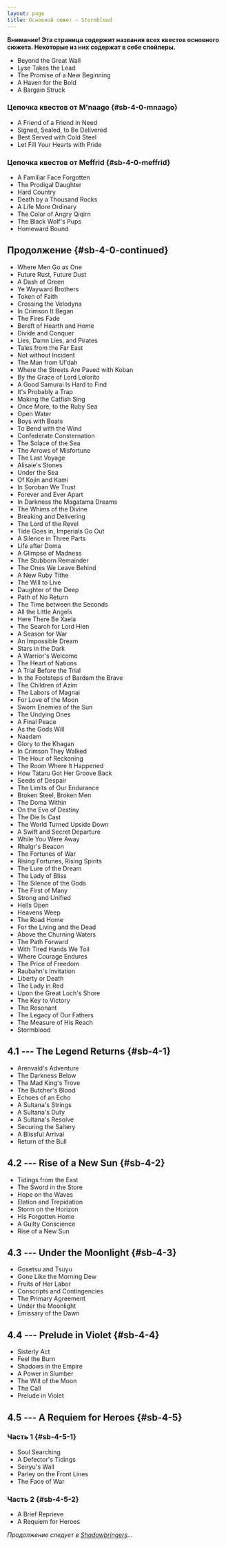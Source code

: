 ```yaml
---
layout: page
title: Основной сюжет — Stormblood
---
```


**Внимание! Эта страница содержит названия всех квестов основного сюжета. Некоторые из них содержат в себе спойлеры.**

* Beyond the Great Wall
* Lyse Takes the Lead
* The Promise of a New Beginning
* A Haven for the Bold
* A Bargain Struck

### Цепочка квестов от M'naago {#sb-4-0-mnaago}

* A Friend of a Friend in Need
* Signed, Sealed, to Be Delivered
* Best Served with Cold Steel
* Let Fill Your Hearts with Pride

### Цепочка квестов от Meffrid {#sb-4-0-meffrid}

* A Familiar Face Forgotten
* The Prodigal Daughter
* Hard Country
* Death by a Thousand Rocks
* A Life More Ordinary
* The Color of Angry Qiqirn
* The Black Wolf's Pups
* Homeward Bound

## Продолжение {#sb-4-0-continued}

* Where Men Go as One
* Future Rust, Future Dust
* A Dash of Green
* Ye Wayward Brothers
* Token of Faith
* Crossing the Velodyna
* In Crimson It Began
* The Fires Fade
* Bereft of Hearth and Home
* Divide and Conquer
* Lies, Damn Lies, and Pirates
* Tales from the Far East
* Not without Incident
* The Man from Ul'dah
* Where the Streets Are Paved with Koban
* By the Grace of Lord Lolorito
* A Good Samurai Is Hard to Find
* It's Probably a Trap
* Making the Catfish Sing
* Once More, to the Ruby Sea
* Open Water
* Boys with Boats
* To Bend with the Wind
* Confederate Consternation
* The Solace of the Sea
* The Arrows of Misfortune
* The Last Voyage
* Alisaie's Stones
* Under the Sea
* Of Kojin and Kami
* In Soroban We Trust
* Forever and Ever Apart
* In Darkness the Magatama Dreams
* The Whims of the Divine
* Breaking and Delivering
* The Lord of the Revel
* Tide Goes in, Imperials Go Out
* A Silence in Three Parts
* Life after Doma
* A Glimpse of Madness
* The Stubborn Remainder
* The Ones We Leave Behind
* A New Ruby Tithe
* The Will to Live
* Daughter of the Deep
* Path of No Return
* The Time between the Seconds
* All the Little Angels
* Here There Be Xaela
* The Search for Lord Hien
* A Season for War
* An Impossible Dream
* Stars in the Dark
* A Warrior's Welcome
* The Heart of Nations
* A Trial Before the Trial
* In the Footsteps of Bardam the Brave
* The Children of Azim
* The Labors of Magnai
* For Love of the Moon
* Sworn Enemies of the Sun
* The Undying Ones
* A Final Peace
* As the Gods Will
* Naadam
* Glory to the Khagan
* In Crimson They Walked
* The Hour of Reckoning
* The Room Where It Happened
* How Tataru Got Her Groove Back
* Seeds of Despair
* The Limits of Our Endurance
* Broken Steel, Broken Men
* The Doma Within
* On the Eve of Destiny
* The Die Is Cast
* The World Turned Upside Down
* A Swift and Secret Departure
* While You Were Away
* Rhalgr's Beacon
* The Fortunes of War
* Rising Fortunes, Rising Spirits
* The Lure of the Dream
* The Lady of Bliss
* The Silence of the Gods
* The First of Many
* Strong and Unified
* Hells Open
* Heavens Weep
* The Road Home
* For the Living and the Dead
* Above the Churning Waters
* The Path Forward
* With Tired Hands We Toil
* Where Courage Endures
* The Price of Freedom
* Raubahn's Invitation
* Liberty or Death
* The Lady in Red
* Upon the Great Loch's Shore
* The Key to Victory
* The Resonant
* The Legacy of Our Fathers
* The Measure of His Reach
* Stormblood

## 4.1 --- The Legend Returns {#sb-4-1}

* Arenvald's Adventure
* The Darkness Below
* The Mad King's Trove
* The Butcher's Blood
* Echoes of an Echo
* A Sultana's Strings
* A Sultana's Duty
* A Sultana's Resolve
* Securing the Saltery
* A Blissful Arrival
* Return of the Bull

## 4.2 --- Rise of a New Sun {#sb-4-2}

* Tidings from the East
* The Sword in the Store
* Hope on the Waves
* Elation and Trepidation
* Storm on the Horizon
* His Forgotten Home
* A Guilty Conscience
* Rise of a New Sun

## 4.3 --- Under the Moonlight {#sb-4-3}

* Gosetsu and Tsuyu
* Gone Like the Morning Dew
* Fruits of Her Labor
* Conscripts and Contingencies
* The Primary Agreement
* Under the Moonlight
* Emissary of the Dawn

## 4.4 --- Prelude in Violet {#sb-4-4}

* Sisterly Act
* Feel the Burn
* Shadows in the Empire
* A Power in Slumber
* The Will of the Moon
* The Call
* Prelude in Violet

## 4.5 --- A Requiem for Heroes {#sb-4-5}

### Часть 1 {#sb-4-5-1}

* Soul Searching
* A Defector's Tidings
* Seiryu's Wall
* Parley on the Front Lines
* The Face of War

### Часть 2 {#sb-4-5-2}

* A Brief Reprieve
* A Requiem for Heroes

_Продолжение следует в [Shadowbringers](/markdown/msq/shb)..._